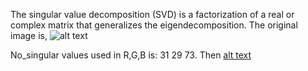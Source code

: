 The singular value decomposition (SVD) is a factorization of a real or complex matrix that generalizes the eigendecomposition.
The original image is,
![alt text](https://github.com/athira-dot/Singular-Value-Decomposition/blob/main/img_for_q3.bmp)

No_singular values used in R,G,B is: 31 29 73. Then
[alt text](https://github.com/athira-dot/Singular-Value-Decomposition/blob/main/SVD_70.png)

